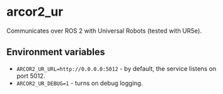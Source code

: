 # arcor2_ur

Communicates over ROS 2 with Universal Robots (tested with UR5e).

## Environment variables

- `ARCOR2_UR_URL=http://0.0.0.0:5012` - by default, the service listens on port 5012.
- `ARCOR2_UR_DEBUG=1` - turns on debug logging.